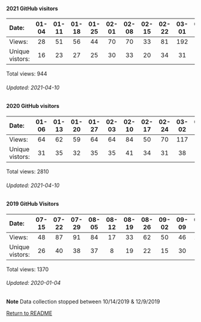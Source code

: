 #### 2021 GitHub visitors
Date:             |   01-04  |   01-11  |   01-18  |   01-25  |   02-01  |   02-08  |   02-15  |   02-22  |   03-01  |   03-08  |   03-15  |   03-22  |   03-29  |   04-05
|:---             |:---:  |:---:  |:---:  |:---:  |:---:  |:---:  |:---:  |:---:  |:---:  |:---:  |:---:  |:---:  |:---:  |:---:
Views:            |   28     |   51     |   56     |   44     |   70     |   70     |   33     |   81     |   192    |   65     |   151    |   64     |   36     |   3
Unique  vistors:  |      16  |      23  |      27  |      25  |      30  |      33  |      20  |      34  |      31  |      34  |      36  |      27  |      22  |      1

Total views: 944
###### Updated: 2021-04-10

#### 2020 GitHub visitors
Date:             |       01-06   |       01-13   |       01-20   |       01-27   |       02-03   |       02-10   |       02-17   |       02-24   |       03-02   |       03-09   |       03-16   |       03-23   |       03-30   |       04-06   |       04-13   |       04-20   |       04-27   |       05-04   |       05-11   |       05-18   |       05-25   |       06-01   |       06-08   |       06-15   |       06-22   |       06-29   |       07-06   |       07-13   |       07-20   |       07-27   |       08-03   |       08-10   |   08-17  |   08-24  |   08-31  |   09-07  |   09-14  |   09-21  |   09-28  |   10-05  |   10-12  |   10-19  |   10-26  |   11-02  |   11-09  |   11-16  |   11-23  |   11-30  |   12-07  |   12-14  |   12-21  |   12-28
|:---             |:---:  |:---:  |:---:  |:---:  |:---:  |:---:  |:---:  |:---:  |:---:  |:---:  |:---:  |:---:  |:---:  |:---:  |:---:  |:---:  |:---:  |:---:  |:---:  |:---:  |:---:  |:---:  |:---:  |:---:  |:---:  |:---:  |:---:  |:---:  |:---:  |:---:  |:---:  |:---:  |:---:  |:---:  |:---:  |:---:  |:---:  |:---:  |:---:  |:---:  |:---:  |:---:  |:---:  |:---:  |:---:  |:---:  |:---:  |:---:  |:---:  |:---:  |:---:  |:---:
Views:            |       64      |       62      |       59      |       64      |       64      |       84      |       50      |       70      |       117     |       54      |       84      |       55      |       79      |       68      |       98      |       71      |       64      |       74      |       41      |       41      |       48      |       51      |       29      |       32      |       21      |       33      |       43      |       38      |       29      |       54      |       42      |       31      |   53     |   31     |   41     |   99     |   55     |   16     |   49     |   54     |   94     |   51     |   36     |   45     |   52     |   46     |   40     |   41     |   44     |   98     |   36     |   15
Unique            vistors:  |       31      |       35      |       32      |       35      |       35      |       41      |       34      |       31      |       38      |       34      |       38      |       31      |       43      |       20      |       29      |       40      |       30      |       17      |       22      |       21      |       24      |       23      |       21      |       16      |       16      |       15      |       21      |       28      |       19      |       19      |       19      |       16  |      13  |      14  |      14  |      22  |      22  |      11  |      13  |      26  |      13  |      24  |      18  |      19  |      16  |      15  |      20  |      23  |      22  |      30  |      16  |      12

Total views: 2810
###### Updated: 2021-04-10

#### 2019 GitHub Visitors
Date:   |         07-15   |       07-22   |       07-29   |       08-05   |       08-12   |       08-19   |       08-26   |       09-02   |       09-09   |       09-16  |   09-23  |   09-30  |   10-07  |   10-14  |   10-21  |  12-09  |   12-16  |   12-23  |   12-30
|:---   |:---:    |:---:  |:---:  |:---:  |:---:  |:---:  |:---:  |:---:  |:---:  |:---:  |:---:  |:---:  |:---:  |:---:  |:---:  |:---:  |:---:  |:---:  |:---:
Views:  |         48      |       87      |       91      |       84      |       17      |       33      |       62      |       50      |       46      |       108    |   118    |   86     |   81     |   73     |   3      |  47     |   55     |   197    |   84
Unique  vistors:  |       26      |       40      |       38      |       37      |       8       |       19      |       22      |       15      |       30      |      40  |      40  |      31  |      32  |      27  |      2  |      24  |      28  |      18  |      19

Total views: 1370
###### Updated: 2020-01-04
**Note**  Data collection stopped between 10/14/2019 & 12/9/2019

[Return to README](https://github.com/BradleyA/Search-docker-registry-v2-script.1.0/blob/master/README.md)
